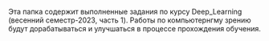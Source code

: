 Эта папка содержит выполненные задания по курсу Deep_Learning (весенний семестр-2023, часть 1). Работы по компьютернгму зрению будут дорабатываться и улучшаться в процессе прохождения обучения.
